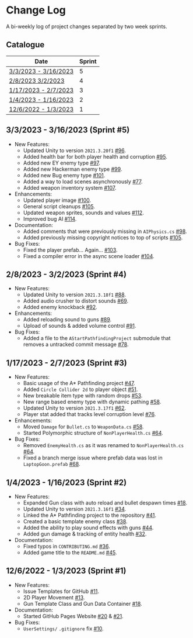 # Change Log

A bi-weekly log of project changes separated by two week sprints.

## Catalogue

| Date | Sprint |
| - | - |
| [3/3/2023 - 3/16/2023](#332023---3162023) | 5 |
| [2/8/2023 3/2/2023](#2082023---3022023) | 4 |
| [1/17/2023 - 2/7/2023](#1172023---2072023) | 3 |
| [1/4/2023 - 1/16/2023](#1042023---1162023) | 2 |
| [12/6/2022 - 1/3/2023](#12062022---1032023) | 1 |

## 3/3/2023 - 3/16/2023 (Sprint #5)

- New Features:
  - Updated Unity to version `2021.3.20f1` [#96](https://github.com/TigardHighGDC/Augmentation/pull/96).
  - Added health bar for both player health and corruption [#95](https://github.com/TigardHighGDC/Augmentation/pull/95).
  - Added new EY enemy type [#97](https://github.com/TigardHighGDC/Augmentation/pull/97).
  - Added new Hackerman enemy type [#99](https://github.com/TigardHighGDC/Augmentation/pull/99).
  - Added new Bug enemy type [#101](https://github.com/TigardHighGDC/Augmentation/pull/101).
  - Added a way to load scenes asynchronously [#77](https://github.com/TigardHighGDC/Augmentation/pull/77).
  - Added weapon inventory system [#107](https://github.com/TigardHighGDC/Augmentation/pull/107).
- Enhancements:
  - Updated player image [#100](https://github.com/TigardHighGDC/Augmentation/pull/100).
  - General script cleanups [#105](https://github.com/TigardHighGDC/Augmentation/pull/105).
  - Updated weapon sprites, sounds and values [#112](https://github.com/TigardHighGDC/Augmentation/pull/112).
  - Improved bug AI [#114](https://github.com/TigardHighGDC/Augmentation/pull/114).
- Documentation:
  - Added comments that were previously missing in `AIPhysics.cs` [#98](https://github.com/TigardHighGDC/Augmentation/pull/98).
  - Added previously missing copyright notices to top of scripts [#105](https://github.com/TigardHighGDC/Augmentation/pull/105).
- Bug Fixes:
  - Fixed the player prefab... Again... [#103](https://github.com/TigardHighGDC/Augmentation/pull/103).
  - Fixed a compiler error in the async scene loader [#104](https://github.com/TigardHighGDC/Augmentation/pull/104).

## 2/8/2023 - 3/2/2023 (Sprint #4)

- New Features:
  - Updated Unity to version `2021.3.18f1` [#88](https://github.com/TigardHighGDC/Augmentation/pull/88).
  - Added audio crusher to distort sounds [#69](https://github.com/TigardHighGDC/Augmentation/pull/88).
  - Added enemy knockback [#92](https://github.com/TigardHighGDC/Augmentation/pull/92).
- Enhancements:
  - Added reloading sound to guns [#89](https://github.com/TigardHighGDC/Augmentation/pull/88).
  - Upload of sounds & added volume control [#91](https://github.com/TigardHighGDC/Augmentation/pull/91).
- Bug Fixes:
  - Added a file to the `AStartPathfindingProject` submodule that removes a untracked commit message [#78](https://github.com/TigardHighGDC/Augmentation/pull/78).

## 1/17/2023 - 2/7/2023 (Sprint #3)

- New Features:
  - Basic usage of the A* Pathfinding project [#47](https://github.com/TigardHighGDC/Augmentation/pull/47).
  - Added `Circle Collider 2d` to player object [#51](https://github.com/TigardHighGDC/Augmentation/pull/51).
  - New breakable item type with random drops [#53](https://github.com/TigardHighGDC/Augmentation/pull/53).
  - New range based enemy type with dynamic pathing [#58](https://github.com/TigardHighGDC/Augmentation/pull/58).
  - Updated Unity to version `2021.3.17f1` [#62](https://github.com/TigardHighGDC/Augmentation/pull/34).
  - Player stat added that tracks level corruption level [#76](https://github.com/TigardHighGDC/Augmentation/pull/76).
- Enhancements:
  - Moved `Damage` for `Bullet.cs` to `WeaponData.cs` [#58](https://github.com/TigardHighGDC/Augmentation/pull/58).
  - Started Polymorphic structure of `NonPlayerHealth.cs` [#64](https://github.com/TigardHighGDC/Augmentation/pull/64).
- Bug Fixes:
  - Removed `EnemyHealth.cs` as it was renamed to `NonPlayerHealth.cs` [#64](https://github.com/TigardHighGDC/Augmentation/pull/64).
  - Fixed a branch merge issue where prefab data was lost in `LaptopGoon.prefab` [#68](https://github.com/TigardHighGDC/Augmentation/pull/64).

## 1/4/2023 - 1/16/2023 (Sprint #2)

- New Features:
  - Expanded Gun class with auto reload and bullet despawn times [#18](https://github.com/TigardHighGDC/Augmentation/pull/18).
  - Updated Unity to version `2021.3.16f1` [#34](https://github.com/TigardHighGDC/Augmentation/pull/34).
  - Linked the A* Pathfinding project to the repository [#41](https://github.com/TigardHighGDC/Augmentation/pull/41).
  - Created a basic template enemy class [#38](https://github.com/TigardHighGDC/Augmentation/pull/38).
  - Added the ability to play sound effects with guns [#44](https://github.com/TigardHighGDC/Augmentation/pull/44).
  - Added gun damage & tracking of entity health [#32](https://github.com/TigardHighGDC/Augmentation/pull/32).
- Documentation:
  - Fixed typos in `CONTRIBUTING.md` [#36](https://github.com/TigardHighGDC/Augmentation/pull/36).
  - Added game title to the `README.md` [#45](https://github.com/TigardHighGDC/Augmentation/pull/45).

## 12/6/2022 - 1/3/2023 (Sprint #1)

- New Features:
  - Issue Templates for GitHub [#11](https://github.com/TigardHighGDC/Augmentation/pull/11).
  - 2D Player Movement [#13](https://github.com/TigardHighGDC/Augmentation/pull/13).
  - Gun Template Class and Gun Data Container [#18](https://github.com/TigardHighGDC/Augmentation/pull/18).
- Documentation:
  - Started GitHub Pages Website [#20](https://github.com/TigardHighGDC/Augmentation/pull/20) & [#21](https://github.com/TigardHighGDC/Augmentation/pull/21).
- Bug Fixes:
  - `UserSettings/` `.gitignore` fix [#10](https://github.com/TigardHighGDC/Augmentation/pull/10).
